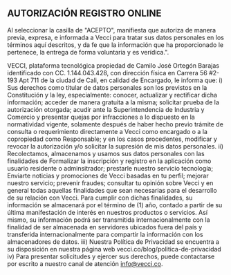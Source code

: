 ## AUTORIZACIÓN REGISTRO ONLINE

Al seleccionar la casilla de "ACEPTO", manifiesta que autoriza de manera previa, expresa, e informada a Vecci para tratar sus datos personales en los términos aquí descritos, y da fe que la información que ha proporcionado le pertenece, la entrega de forma voluntaria y es verídica.".

VECCI, plataforma tecnológica propiedad de Camilo José Ortegón Barajas identificado con CC. 1.144.043.428, con dirección física en Carrera 56 #2-193 Apt 711 de la ciudad de Cali, en calidad de Encargado, le informa que: i) Sus derechos como titular de datos personales son los previstos en la Constitución y la ley, especialmente: conocer, actualizar y rectificar dicha información; acceder de manera gratuita a la misma; solicitar prueba de la autorización otorgada; acudir ante la Superintendencia de Industria y Comercio y presentar quejas por infracciones a lo dispuesto en la normatividad vigente, solamente después de haber hecho previo trámite de consulta o requerimiento directamente a Vecci como encargado o a la copropiedad como Responsable; y en los casos procedentes, modificar y revocar la autorización y/o solicitar la supresión de mis datos personales. ii) Recolectamos, almacenamos y usamos sus datos personales con las finalidades de Formalizar la inscripción y registro en la aplicación como usuario residente o adminsitrador; prestarle nuestro servicio tecnología; Enviarte noticias y promociones de Vecci basadas en tu perfil; mejorar nuestro servicio; prevenir fraudes; consultar tu opinión sobre Vecci y en general todas aquellas finalidades que sean necesarias para el desarrollo de su relación con Vecci. Para cumplir con dichas finalidades, su información se almacenará por el término de (1) año, contado a partir de su última manifestación de interés en nuestros productos o servicios. Así mismo, su información podrá ser transmitida internacionalmente con la finalidad de ser almacenada en servidores ubicados fuera del país y transferida internacionalmente para compartir la información con los almacenadores de datos. iii) Nuestra Política de Privacidad se encuentra a su disposición en nuestra página web vecci.co/blog/politica-de-privacidad iv) Para presentar solicitudes y ejercer sus derechos, puede contactarse por escrito a nuestro canal de atención info@vecci.co.
